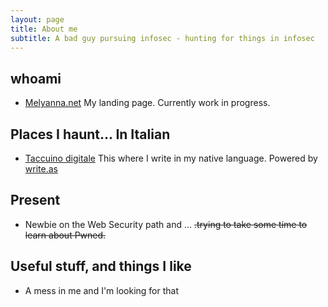 ```yaml
---
layout: page
title: About me
subtitle: A bad guy pursuing infosec - hunting for things in infosec 
---
```

## whoami

* [Melyanna.net](https://melyanna.net/) 
My landing page. Currently work in progress.

## Places I haunt... In Italian

* [Taccuino digitale](https://taccuinodigitale.net/)
This where I write in my native language. Powered by [write.as](https://write.as/)


## Present
* Newbie on the Web Security path and ... ~~.trying to take some time to learn about Pwned.~~

## Useful stuff, and things I like
* A mess in me and I'm looking for that
